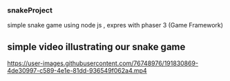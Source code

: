 ### snakeProject
 simple snake game using node js , expres with phaser 3 (Game Framework) 

## simple video illustrating our snake game

https://user-images.githubusercontent.com/76748976/191830869-4de30997-c589-4e1e-81dd-936549f062a4.mp4

